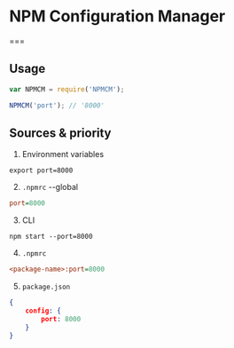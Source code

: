 # NPM Configuration Manager
===

## Usage

```JavaScript
var NPMCM = require('NPMCM');

NPMCM('port'); // '8000'
```

## Sources & priority

1. Environment variables

```Shell
export port=8000
```

2. `.npmrc` --global

```INI
port=8000
```

3. CLI

```Shell
npm start --port=8000
```

4. `.npmrc`

```INI
<package-name>:port=8000
```

5. `package.json`

```JSON
{
	config: {
		port: 8000
	}
}
```
